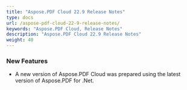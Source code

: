 ```yaml
---
title: "Aspose.PDF Cloud 22.9 Release Notes"
type: docs
url: /aspose-pdf-cloud-22-9-release-notes/
keywords: "Aspose.PDF Cloud, Release Notes"
description: "Aspose.PDF Cloud 22.9 Release Notes"
weight: 40
---
```


### **New Features**
- A new version of Aspose.PDF Cloud was prepared using the latest version of Aspose.PDF for .Net.
